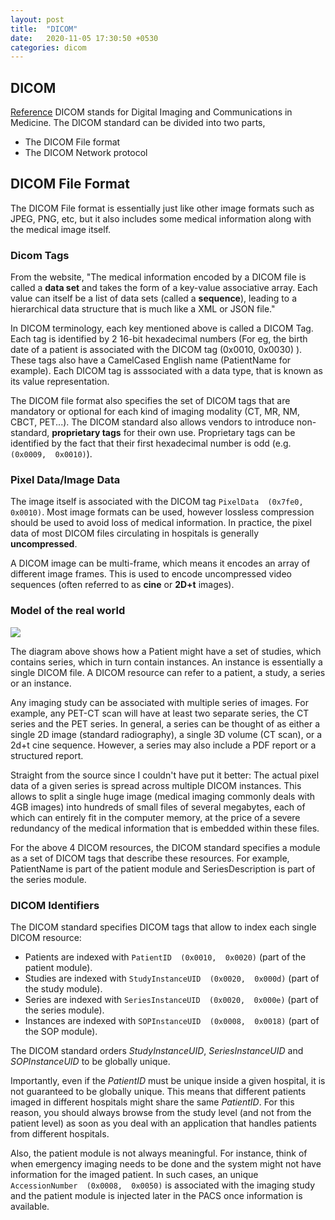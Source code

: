 ```yaml
---
layout: post
title:  "DICOM"
date:   2020-11-05 17:30:50 +0530
categories: dicom
---
```

## DICOM
[Reference](https://book.orthanc-server.com/dicom-guide.html#understanding-dicom-with-orthanc)
DICOM stands for Digital Imaging and Communications in Medicine. 
The DICOM standard can be divided into two parts,
 - The DICOM File format
 - The DICOM Network protocol

## DICOM File Format

The DICOM File format is essentially just like other image formats such as JPEG, PNG, etc, but it also includes some medical information along with the medical image itself.

### Dicom Tags
From the website, "The medical information encoded by a DICOM file is called a  **data set**  and takes the form of a key-value associative array. Each value can itself be a list of data sets (called a  **sequence**), leading to a hierarchical data structure that is much like a XML or JSON file."

In DICOM terminology, each key mentioned above is called a DICOM Tag. Each tag is identified by 2 16-bit hexadecimal numbers (For eg, the birth date of a patient is associated with the DICOM tag (0x0010,  0x0030) ). These tags also have a CamelCased English name (PatientName for example). Each DICOM tag is asssociated with a data type, that is known as its value representation.

The DICOM file format also specifies the set of DICOM tags that are mandatory or optional for each kind of imaging modality (CT, MR, NM, CBCT, PET...). The DICOM standard also allows vendors to introduce non-standard, **proprietary tags** for their own use. Proprietary tags can be identified by the fact that their first hexadecimal number is odd (e.g. `(0x0009,  0x0010)`).

### Pixel Data/Image Data
The image itself is associated with the DICOM tag `PixelData  (0x7fe0,  0x0010)`.  Most image formats can be used, however lossless compression should be used to avoid loss of medical information. In practice, the pixel data of most DICOM files circulating in hospitals is generally **uncompressed**.

A DICOM image can be multi-frame, which means it encodes an array of different image frames.  This is used to encode uncompressed video sequences (often referred to as **cine** or **2D+t** images).

### Model of the real world
![](/images/dicom/model.png)

The diagram above shows how a Patient might have a set of studies, which contains series,  which in turn contain instances. An instance is essentially a single DICOM file. A DICOM resource can refer to a patient, a study, a series or an instance.

Any imaging study can be associated with multiple series of images. For example, any PET-CT scan will have at least two separate series, the CT series and the PET series. In general, a series can be thought of as either a single 2D image (standard radiography), a single 3D volume (CT scan), or a 2d+t cine sequence. However, a series may also include a PDF report or a structured report.

Straight from the source since I couldn't have put it better:
The actual pixel data of a given series is spread across multiple DICOM instances. This allows to split a single huge image (medical imaging commonly deals with 4GB images) into hundreds of small files of several megabytes, each of which can entirely fit in the computer memory, at the price of a severe redundancy of the medical information that is embedded within these files.

For the above 4 DICOM resources, the DICOM standard specifies a module as a set of DICOM tags that describe these resources. For example, PatientName is part of the patient module and SeriesDescription is part of the series module.

### DICOM Identifiers
The DICOM standard specifies DICOM tags that allow to index each single DICOM resource:

-   Patients are indexed with  `PatientID  (0x0010,  0x0020)`  (part of the patient module).
-   Studies are indexed with  `StudyInstanceUID  (0x0020,  0x000d)`  (part of the study module).
-   Series are indexed with  `SeriesInstanceUID  (0x0020,  0x000e)`  (part of the series module).
-   Instances are indexed with  `SOPInstanceUID  (0x0008,  0x0018)`  (part of the SOP module).

The DICOM standard orders _StudyInstanceUID_, _SeriesInstanceUID_ and _SOPInstanceUID_ to be globally unique. 

Importantly, even if the  _PatientID_  must be unique inside a given hospital, it is not guaranteed to be globally unique. This means that different patients imaged in different hospitals might share the same  _PatientID_. For this reason, you should always browse from the study level (and not from the patient level) as soon as you deal with an application that handles patients from different hospitals.

Also, the patient module is not always meaningful. For instance, think of when emergency imaging needs to be done and the system might not have information for the imaged patient. In such cases,  an unique  `AccessionNumber  (0x0008,  0x0050)`  is associated with the imaging study and the patient module is injected later in the PACS once information is available.